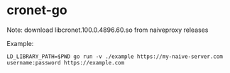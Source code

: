 # cronet-go

Note: download libcronet.100.0.4896.60.so from naiveproxy releases

Example:

```shell
LD_LIBRARY_PATH=$PWD go run -v ./example https://my-naive-server.com username:password https://example.com
```